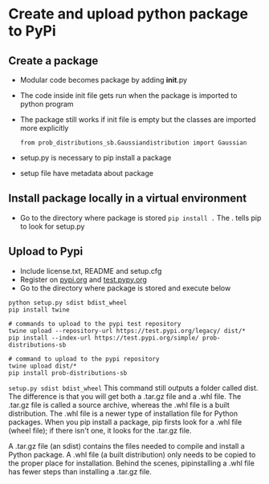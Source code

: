 Create and upload python package to PyPi 
==========================================


Create a package 
----------------

* Modular code becomes package by adding __init__.py
* The code inside init file gets run when the package is imported
	to python program 
* The package still works if init file is empty but the classes are imported more explicitly 

	``` from prob_distributions_sb.Gaussiandistribution import Gaussian ```

* setup.py is necessary to pip install a package 
* setup file have metadata about package 


Install package locally in a virtual environment 
------------------------------------------------

* Go to the directory where package is stored 
```pip install .```
The . tells pip to look for setup.py 


Upload to Pypi
----------------

* Include license.txt, README and setup.cfg
* Register on [pypi.org](https://pypi.org/) and [test.pypy.org](https://test.pypi.org/)
* Go to the directory where package is stored and execute below

```
python setup.py sdist bdist_wheel
pip install twine 

# commands to upload to the pypi test repository
twine upload --repository-url https://test.pypi.org/legacy/ dist/*
pip install --index-url https://test.pypi.org/simple/ prob-distributions-sb

# command to upload to the pypi repository
twine upload dist/*
pip install prob-distributions-sb
```

```setup.py sdist bdist_wheel```
This command still outputs a folder called dist. The difference is that you will get both a .tar.gz file and a .whl file. The .tar.gz file is called a source archive, whereas the .whl file is a built distribution. The .whl file is a newer type of installation file for Python packages. When you pip install a package, pip firsts look for a .whl file (wheel file); if there isn't one, it looks for the .tar.gz file.

A .tar.gz file (an sdist) contains the files needed to compile and install a Python package. A .whl file (a built distribution) only needs to be copied to the proper place for installation. Behind the scenes, pipinstalling a .whl file has fewer steps than installing a .tar.gz file.










